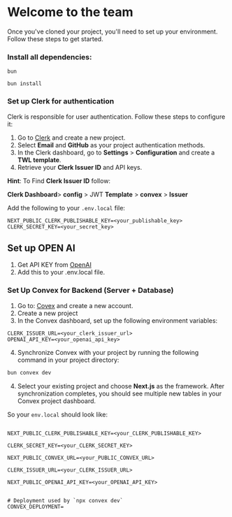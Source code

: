 # Welcome to the team

Once you've cloned your project, you'll need to set up your environment. Follow these steps to get started.

### Install all dependencies:


```bun```
```npm
bun install
```


### Set up Clerk for authentication

Clerk is responsible for user authentication. Follow these steps to configure it:


1. Go to [Clerk](https://clerk.com/) and create a new project.
2. Select **Email** and **GitHub** as your project authentication methods.
3. In the Clerk dashboard, go to **Settings** > **Configuration** and create a **TWL template**.
4. Retrieve your **Clerk Issuer ID** and API keys.

**Hint**: 
To Find **Clerk Issuer ID** follow: 

**Clerk Dashboard**> **config** > JWT **Template** > **convex** > **Issuer**

Add the following to your ``.env.local`` file:

```
NEXT_PUBLIC_CLERK_PUBLISHABLE_KEY=<your_publishable_key>
CLERK_SECRET_KEY=<your_secret_key>
```


## Set up OPEN AI

1. Get API KEY from [OpenAI](https://openai.com/)
2. Add this to your .env.local file. 

### Set Up Convex for Backend (Server + Database)

1. Go to: [Covex](https://www.convex.dev/) and create a new account.
3. Create a new project
4. In the Convex dashboard, set up the following environment variables:

```
CLERK_ISSUER_URL=<your_clerk_issuer_url>
OPENAI_API_KEY=<your_openai_api_key>
```


4. Synchronize Convex with your project by running the following command in your project directory:

```bash
bun convex dev
```

4. Select your existing project and choose **Next.js** as the framework. After synchronization completes, you should see multiple new tables in your Convex project dashboard.


So your ```env.local``` should look like:

```

NEXT_PUBLIC_CLERK_PUBLISHABLE_KEY=<your_CLERK_PUBLISHABLE_KEY>

CLERK_SECRET_KEY=<your_CLERK_SECRET_KEY>

NEXT_PUBLIC_CONVEX_URL=<your_PUBLIC_CONVEX_URL>

CLERK_ISSUER_URL=<your_CLERK_ISSUER_URL>

NEXT_PUBLIC_OPENAI_API_KEY=<your_OPENAI_API_KEY>


# Deployment used by `npx convex dev`
CONVEX_DEPLOYMENT= 


```